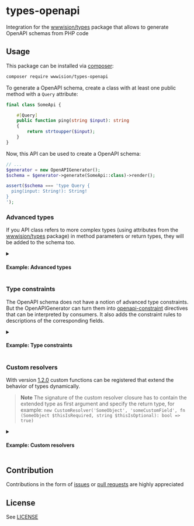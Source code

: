 # types-openapi

Integration for the [wwwision/types](https://github.com/bwaidelich/types) package that allows to generate OpenAPI schemas from PHP code

## Usage

This package can be installed via [composer](https://getcomposer.org):

```bash
composer require wwwision/types-openapi
```

To generate a OpenAPI schema, create a class with at least one public method with a `Query` attribute:

```php
final class SomeApi {

    #[Query]
    public function ping(string $input): string
    {
        return strtoupper($input);
    }
}
```

Now, this API can be used to create a OpenAPI schema:

```php
// ...
$generator = new OpenAPIGenerator();
$schema = $generator->generate(SomeApi::class)->render();

assert($schema === 'type Query {
  ping(input: String!): String!
}
');
```

### Advanced types

If you API class refers to more complex types (using attributes from the [wwwision/types](https://github.com/bwaidelich/types) package) in method parameters or return types, they will be added to the schema too.

<details>
<summary><h4>Example: Advanced types</h4></summary>


1. Given you have the following classes defined:

```php
#[StringBased]
final class GivenName {
    private function __construct(public readonly string $value) {}
}

#[StringBased]
final class FamilyName {
    private function __construct(public readonly string $value) {}
}

final class FullName {
    public function __construct(
        public readonly GivenName $givenName,
        public readonly FamilyName $familyName,
    ) {}
}

#[Description('honorific title of a person')]
enum HonorificTitle
{
    #[Description('for men, regardless of marital status, who do not have another professional or academic title')]
    case MR;
    #[Description('for married women who do not have another professional or academic title')]
    case MRS;
    #[Description('for girls, unmarried women and married women who continue to use their maiden name')]
    case MISS;
    #[Description('for women, regardless of marital status or when marital status is unknown')]
    case MS;
    #[Description('for any other title that does not match the above')]
    case OTHER;
}

#[Description('A contact in the system')]
final class Contact {
    public function __construct(
        public readonly HonorificTitle $title,
        public readonly FullName $name,
        #[Description('Whether the contact is registered or not')]
        public bool $isRegistered = false,
    ) {}
}

#[ListBased(itemClassName: Contact::class)]
final class Contacts {
    private function __construct(private readonly array $contacts) {}
}
```

2. ...and this API class:

```php
// ...
final class SomeApi {

    #[Query]
    public function findContactsByFamilyName(FamilyName $familyName): Contacts
    {
        // ...
    }

    #[Mutation]
    public function addContact(Contact $newContact): bool
    {
        // ...
    }

}
```

3. The OpenAPI schema is more verbose now:

```php
// ...
$generator = new OpenAPIGenerator();
$schema = $generator->generate(SomeApi::class)->render();

$expectedSchema = <<<GRAPHQL
type Query {
  findContactsByFamilyName(familyName: FamilyName!): [Contact!]!
}

type Mutation {
  addContact(newContact: ContactInput!): Boolean!
}

scalar FamilyName

"""
honorific title of a person
"""
enum HonorificTitle {
  """
  for men, regardless of marital status, who do not have another professional or academic title
  """
  MR
  """
  for married women who do not have another professional or academic title
  """
  MRS
  """
  for girls, unmarried women and married women who continue to use their maiden name
  """
  MISS
  """
  for women, regardless of marital status or when marital status is unknown
  """
  MS
  """
  for any other title that does not match the above
  """
  OTHER
}

scalar GivenName

type FullName {
  givenName: GivenName!
  familyName: FamilyName!
}

type Contact {
  """ honorific title of a person """
  title: HonorificTitle!
  name: FullName!
  """ Whether the contact is registered or not """
  isRegistered: Boolean
}

input FullNameInput {
  givenName: GivenName!
  familyName: FamilyName!
}

input ContactInput {
  """ honorific title of a person """
  title: HonorificTitle!
  name: FullNameInput!
  """ Whether the contact is registered or not """
  isRegistered: Boolean
}

GRAPHQL;

assert($schema === $expectedSchema);
```

</details>

### Type constraints

The OpenAPI schema does not have a notion of advanced type constraints.
But the OpenAPIGenerator can turn them into [openapi-constraint](https://www.npmjs.com/package/openapi-constraint-directive) directives
that can be interpreted by consumers.
It also adds the constraint rules to descriptions of the corresponding fields.

<details>
<summary><h4>Example: Type constraints</h4></summary>

```php
#[StringBased(minLength: 1, maxLength: 200)]
final class Name {
    private function __construct(public readonly string $value) {}
}

#[IntegerBased(minimum: 1, maximum: 130)]
final class Age {
    private function __construct(public readonly int $value) {}
}

#[ListBased(itemClassName: Name::class, minCount: 1, maxCount: 5)]
final class Names {
    private function __construct(private readonly array $names) {}
}

final class SomeApi {
    #[Query]
    public function oldestPerson(Names $someNames): ?Age
    {
        // ...
    }
}

$generator = new OpenAPIGenerator();
$schema = $generator->generate(SomeApi::class)->render();

$expectedSchema = <<<GRAPHQL
"""
Custom constraint directive (see https://www.npmjs.com/package/openapi-constraint-directive)
"""
directive @constraint(minLength: Int maxLength: Int pattern: String format: String min: Int max: Int minItems: Int maxItems: Int) on FIELD_DEFINITION | SCALAR | ARGUMENT_DEFINITION | INPUT_FIELD_DEFINITION


type Query {
  oldestPerson(someNames: [Name!]! @constraint(minItems: 1 maxItems: 5)): Age
}

"""

*Constraints:*
* Minimum length: `1`
* Maximum length: `200`
"""
scalar Name @constraint(minLength: 1 maxLength: 200)

"""

*Constraints:*
* Minimum value: `1`
* Maximum value: `130`
"""
scalar Age @constraint(min: 1 max: 130)

GRAPHQL;

assert($schema === $expectedSchema);

```

</details>

### Custom resolvers

With version [1.2.0](https://github.com/bwaidelich/types-openapi/releases/tag/1.2.0) custom functions can be registered that extend the behavior of types dynamically.

> **Note**
> The signature of the custom resolver closure has to contain the extended type as first argument and specify the return type, for example: `new CustomResolver('SomeObject', 'someCustomField', fn (SomeObject $thisIsRequired, string $thisIsOptional): bool => true)`

<details>
<summary><h4>Example: Custom resolvers</h4></summary>

```php
final class User {
    public function __construct(
        public readonly string $givenName,
        public readonly string $familyName,
    ) {}
}

#[ListBased(itemClassName: User::class)]
final class Users {
}

final class SomeApi {
    #[Query]
    public function users(): ?Users
    {
        // ...
    }
}

$generator = new OpenAPIGenerator();
$customResolvers = CustomResolvers::create(new CustomResolver('User', 'fullName', fn (User $user): string => $user->givenName . ' ' . $user->familyName));
$schema = $generator->generate(SomeApi::class, $customResolvers)->render();

$expectedSchema = <<<GRAPHQL
type Query {
  users: [User!]
}

type User {
  givenName: String!
  familyName: String!
  fullName: String!
}

GRAPHQL;

assert($schema === $expectedSchema);

```

</details>

## Contribution

Contributions in the form of [issues](https://github.com/bwaidelich/types-openapi/issues) or [pull requests](https://github.com/bwaidelich/types-openapi/pulls) are highly appreciated

## License

See [LICENSE](./LICENSE)